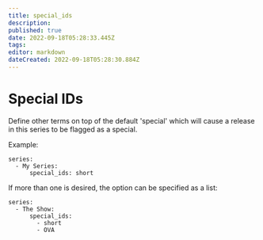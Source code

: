 ```yaml
---
title: special_ids
description: 
published: true
date: 2022-09-18T05:28:33.445Z
tags: 
editor: markdown
dateCreated: 2022-09-18T05:28:30.884Z
---
```


# Special IDs

Define other terms on top of the default 'special' which will cause a release in this series to be flagged as a special.

Example:
```
series:
  - My Series:
      special_ids: short
```

If more than one is desired, the option can be specified as a list:
```
series:
  - The Show:
      special_ids:
        - short
        - OVA
```
